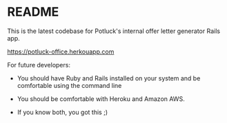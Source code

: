 # README

This is the latest codebase for Potluck's internal offer letter generator Rails app.

https://potluck-office.herkouapp.com

For future developers:

* You should have Ruby and Rails installed on your system and be comfortable using the command line

* You should be comfortable with Heroku and Amazon AWS.

* If you know both, you got this ;)
